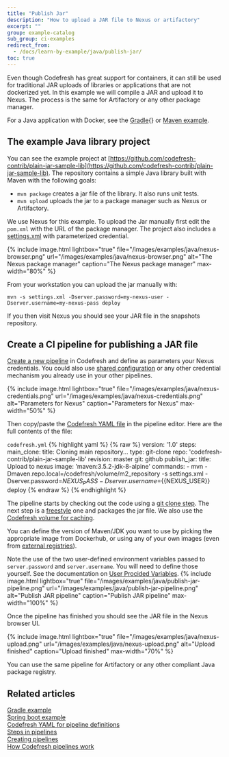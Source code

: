 ```yaml
---
title: "Publish Jar"
description: "How to upload a JAR file to Nexus or artifactory"
excerpt: ""
group: example-catalog
sub_group: ci-examples
redirect_from:
  - /docs/learn-by-example/java/publish-jar/
toc: true
---
```


Even though Codefresh has great support for containers, it can still be used for traditional JAR uploads of libraries or applications that are not dockerized yet. In this example we will compile a JAR and upload it to Nexus. The process is the same for Artifactory or any other package manager.

For a Java application with Docker, see the [Gradle]({{site.baseurl}}/docs/learn-by-example/java/gradle/){} or 
 [Maven example]({{site.baseurl}}/docs/learn-by-example/java/spring-boot-2/).

## The example Java library project

You can see the example project at [https://github.com/codefresh-contrib/plain-jar-sample-lib](https://github.com/codefresh-contrib/plain-jar-sample-lib). The repository contains a simple Java library built with Maven with the following goals:

* `mvn package` creates a jar file of the library. It also runs unit tests.
* `mvn upload` uploads the jar to a package manager such as Nexus or Artifactory.

We use Nexus for this example. To upload the Jar manually first edit the `pom.xml` with the URL of the package manager. The project also includes a [settings.xml](https://github.com/codefresh-contrib/plain-jar-sample-lib/blob/master/settings.xml) with parameterized credential.

{% include image.html 
lightbox="true" 
file="/images/examples/java/nexus-browser.png" 
url="/images/examples/java/nexus-browser.png" 
alt="The Nexus package manager"
caption="The Nexus package manager"
max-width="80%" 
%}

From your workstation you can upload the jar manually with:


```
mvn -s settings.xml -Dserver.password=my-nexus-user -Dserver.username=my-nexus-pass deploy
```
If you then visit Nexus you should see your JAR file in the snapshots repository.

## Create a CI pipeline for publishing a JAR file

[Create a new pipeline]({{site.baseurl}}/docs/pipelines/pipelines/) in Codefresh and define as parameters your Nexus credentials. You could also use [shared configuration]({{site.baseurl}}/docs/pipelines/shared-configuration/) or any other credential mechanism you already use in your other pipelines.

{% include image.html 
lightbox="true" 
file="/images/examples/java/nexus-credentials.png" 
url="/images/examples/java/nexus-credentials.png" 
alt="Parameters for Nexus"
caption="Parameters for Nexus"
max-width="50%" 
%}

Then copy/paste the [Codefresh YAML file](https://github.com/codefresh-contrib/plain-jar-sample-lib/blob/master/codefresh.yml) in the pipeline editor.
Here are the full contents of the file:

 `codefresh.yml`
{% highlight yaml %}
{% raw %}
version: '1.0'
steps:
  main_clone:
    title: Cloning main repository...
    type: git-clone
    repo: 'codefresh-contrib/plain-jar-sample-lib'
    revision: master
    git: github
  publish_jar:
    title: Upload to nexus
    image: 'maven:3.5.2-jdk-8-alpine'
    commands:
      - mvn -Dmaven.repo.local=/codefresh/volume/m2_repository -s settings.xml -Dserver.password=${{NEXUS_PASS}} -Dserver.username=${{NEXUS_USER}}  deploy
{% endraw %}
{% endhighlight %}

The pipeline starts by checking out the code using a [git clone step]({{site.baseurl}}/docs/pipelines/steps/git-clone/). The next step is  a [freestyle]({{site.baseurl}}/docs/pipelines/steps/freestyle/) one and packages the jar file. We also use the [Codefresh volume for caching]({{site.baseurl}}/docs/pipelines/pipeline-caching/#traditional-build-caching).

You can define the version of Maven/JDK you want to use by picking the appropriate image from Dockerhub, or using any of your own images (even from [external registries]({{site.baseurl}}/docs/docker-registries/external-docker-registries/)).

Note the use of the two user-defined environment variables passed to `server.password` and `server.username`.  You will need to define those yourself.  See the documentation on [User Procided Variables]({{site.baseurl}}/docs/pipelines/variables/#user-provided-variables).
{% include image.html 
lightbox="true" 
file="/images/examples/java/publish-jar-pipeline.png" 
url="/images/examples/java/publish-jar-pipeline.png" 
alt="Publish JAR pipeline"
caption="Publish JAR pipeline"
max-width="100%" 
%}

Once the pipeline has finished you should see the JAR file in the Nexus browser UI.

{% include image.html 
lightbox="true" 
file="/images/examples/java/nexus-upload.png" 
url="/images/examples/java/nexus-upload.png" 
alt="Upload finished"
caption="Upload finished"
max-width="70%" 
%}

You can use the same pipeline for Artifactory or any other compliant Java package registry.


## Related articles
[Gradle example]({{site.baseurl}}/docs/example-catalog/ci-examples/gradle/)  
[Spring boot example]({{site.baseurl}}/docs//example-catalog/ci-examples/spring-boot-2/)  
[Codefresh YAML for pipeline definitions]({{site.baseurl}}/docs/pipelines/what-is-the-codefresh-yaml/)  
[Steps in pipelines]({{site.baseurl}}/docs/pipelines/steps/)  
[Creating pipelines]({{site.baseurl}}/docs/pipelines/pipelines/)  
[How Codefresh pipelines work]({{site.baseurl}}/docs/pipelines/introduction-to-codefresh-pipelines/)  






